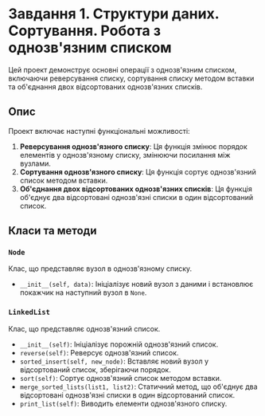 # Завдання 1. Структури даних. Сортування. Робота з однозв'язним списком

Цей проект демонструє основні операції з однозв'язним списком, включаючи реверсування списку, сортування списку методом вставки та об'єднання двох відсортованих однозв'язних списків.

## Опис

Проект включає наступні функціональні можливості:

1. **Реверсування однозв'язного списку**: Ця функція змінює порядок елементів у однозв'язному списку, змінюючи посилання між вузлами.
2. **Сортування однозв'язного списку**: Ця функція сортує однозв'язний список методом вставки.
3. **Об'єднання двох відсортованих однозв'язних списків**: Ця функція об'єднує два відсортовані однозв'язні списки в один відсортований список.

## Класи та методи

### `Node`
Клас, що представляє вузол в однозв'язному списку.

- `__init__(self, data)`: Ініціалізує новий вузол з даними і встановлює покажчик на наступний вузол в `None`.

### `LinkedList`
Клас, що представляє однозв'язний список.

- `__init__(self)`: Ініціалізує порожній однозв'язний список.
- `reverse(self)`: Реверсує однозв'язний список.
- `sorted_insert(self, new_node)`: Вставляє новий вузол у відсортований список, зберігаючи порядок.
- `sort(self)`: Сортує однозв'язний список методом вставки.
- `merge_sorted_lists(list1, list2)`: Статичний метод, що об'єднує два відсортовані однозв'язні списки в один відсортований список.
- `print_list(self)`: Виводить елементи однозв'язного списку.

